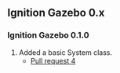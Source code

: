 ## Ignition Gazebo 0.x

### Ignition Gazebo 0.1.0

1. Added a basic System class.
    * [Pull request 4](https://bitbucket.org/ignitionrobotics/ign-gazebo/pull-request/4)
